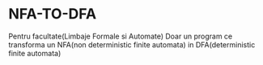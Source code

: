 # NFA-TO-DFA
Pentru facultate(Limbaje Formale si Automate)
Doar un program ce transforma un NFA(non deterministic finite automata) in DFA(deterministic finite automata)
